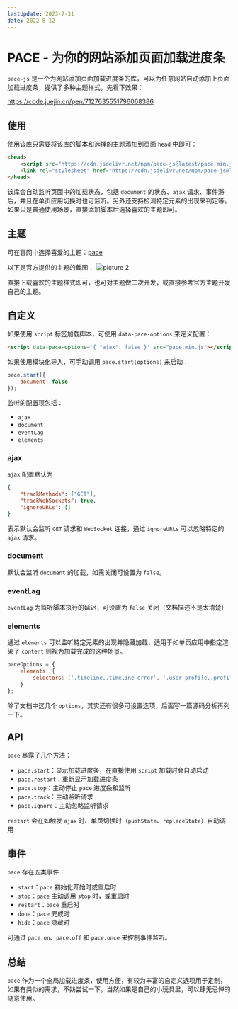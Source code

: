 ```yaml
---
lastUpdate: 2023-7-31
date: 2022-8-12
---
```

# PACE - 为你的网站添加页面加载进度条

`pace-js` 是一个为网站添加页面加载进度条的库，可以为任意网站自动添加上页面加载进度条，提供了多种主题样式，先看下效果：

https://code.juejin.cn/pen/7127635551796068386

## 使用

使用该库只需要将该库的脚本和选择的主题添加到页面 `head` 中即可：

```html
<head>
    <script src="https://cdn.jsdelivr.net/npm/pace-js@latest/pace.min.js"></script>
    <link rel="stylesheet" href="https://cdn.jsdelivr.net/npm/pace-js@latest/pace-theme-default.min.css" />
</head>
```

该库会自动监听页面中的加载状态，包括 `document` 的状态、`ajax` 请求、事件滞后，并且在单页应用切换时也可监听。另外还支持检测特定元素的出现来判定等。如果只是普通使用场景，直接添加脚本后选择喜欢的主题即可。

## 主题

可在官网中选择喜爱的主题：[pace](https://codebyzach.github.io/pace/)

以下是官方提供的主题的截图： ![picture 2](https://stg.heyfe.org/images/blog-pace-js-13.png)

直接下载喜欢的主题样式即可，也可对主题做二次开发，或直接参考官方主题开发自己的主题。

## 自定义

如果使用 `script` 标签加载脚本，可使用 `data-pace-options` 来定义配置：

```html
<script data-pace-options='{ "ajax": false }' src="pace.min.js"></script>
```

如果使用模块化导入，可手动调用 `pace.start(options)` 来启动：

```js
pace.start({
    document: false
});
```

监听的配置项包括：

-   `ajax`
-   `document`
-   `eventLag`
-   `elements`

### ajax

`ajax` 配置默认为

```json
{
    "trackMethods": ["GET"],
    "trackWebSockets": true,
    "ignoreURLs": []
}
```

表示默认会监听 `GET` 请求和 `WebSocket` 连接，通过 `ignoreURLs` 可以忽略特定的 `ajax` 请求。

### document

默认会监听 `document` 的加载，如需关闭可设置为 `false`。

### eventLag

`eventLag` 为监听脚本执行的延迟，可设置为 `false` 关闭（文档描述不是太清楚）

### elements

通过 `elements` 可以监听特定元素的出现并隐藏加载，适用于如单页应用中指定渲染了 `content` 则视为加载完成的这种场景。

```js
paceOptions = {
    elements: {
        selectors: ['.timeline,.timeline-error', '.user-profile,.profile-error']
    }
};
```

除了文档中这几个 `options`，其实还有很多可设置选项，后面写一篇源码分析再列一下。

## API

`pace` 暴露了几个方法：

-   `pace.start`：显示加载进度条，在直接使用 `script` 加载时会自动启动
-   `pace.restart`：重新显示加载进度条
-   `pace.stop`：主动停止 `pace` 进度条和监听
-   `pace.track`：主动监听请求
-   `pace.ignore`：主动忽略监听请求

`restart` 会在如触发 `ajax` 时、单页切换时（`pushState`、`replaceState`）自动调用

## 事件

`pace` 存在五类事件：

-   `start`：`pace` 初始化开始时或重启时
-   `stop`：`pace` 主动调用 `stop` 时，或重启时
-   `restart`：`pace` 重启时
-   `done`：`pace` 完成时
-   `hide`：`pace` 隐藏时

可通过 `pace.on`、`pace.off` 和 `pace.once` 来控制事件监听。

## 总结

`pace` 作为一个全局加载进度条，使用方便，有较为丰富的自定义选项用于定制，如果有类似的需求，不妨尝试一下。当然如果是自己的小玩具里，可以肆无忌惮的随意使用。
